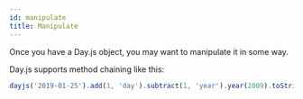 ```yaml
---
id: manipulate
title: Manipulate
---
```


Once you have a Day.js object, you may want to manipulate it in some way.

Day.js supports method chaining like this:

```js
dayjs('2019-01-25').add(1, 'day').subtract(1, 'year').year(2009).toString()
```
